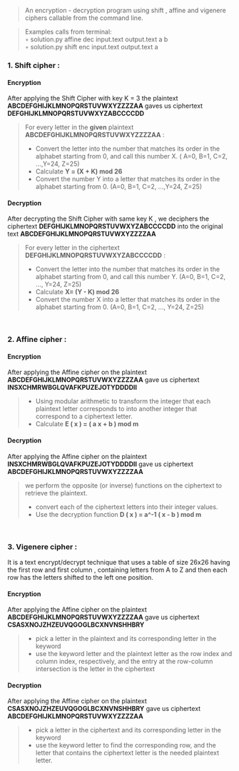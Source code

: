 > An encryption - decryption program  using shift , affine and vigenere ciphers
callable from the command line.

> Examples calls from terminal: <br/>
 ◦ solution.py affine dec input.text output.text a b <br/>
 ◦ solution.py shift enc input.text output.text a <br/>
 
### 1. Shift cipher :
#### **Encryption** <br/>

After applying the Shift Cipher with key K = 3 the plaintext **ABCDEFGHIJKLMNOPQRSTUVWXYZZZZAA** gaves us                          ciphertext **DEFGHIJKLMNOPQRSTUVWXYZABCCCCDD** <br/>
> For every letter in the **given** plaintext **ABCDEFGHIJKLMNOPQRSTUVWXYZZZZAA** :
> - Convert the letter into the number that matches its order in the alphabet starting from 0, and call this number X.
( A=0, B=1, C=2, ...,Y=24, Z=25)
> - Calculate **Y = (X + K) mod 26**
> - Convert the number Y into a letter that matches its order in the alphabet starting from 0.
(A=0, B=1, C=2, ...,Y=24, Z=25)  

####  **Decryption** <br/>
After decrypting the Shift Cipher with same key K , we deciphers the ciphertext **DEFGHIJKLMNOPQRSTUVWXYZABCCCCDD** into the original text **ABCDEFGHIJKLMNOPQRSTUVWXYZZZZAA**
> For every letter in the ciphertext **DEFGHIJKLMNOPQRSTUVWXYZABCCCCDD** :
> - Convert the letter into the number that matches its order in the alphabet starting from 0, and call this number Y.
(A=0, B=1, C=2, ..., Y=24, Z=25)
> - Calculate **X= (Y - K) mod 26**
> - Convert the number X into a letter that matches its order in the alphabet starting from 0.
(A=0, B=1, C=2, ..., Y=24, Z=25) <br/> 

<br/>

### 2. Affine cipher :
####  **Encryption** <br/>
After applying the Affine cipher on the plaintext **ABCDEFGHIJKLMNOPQRSTUVWXYZZZZAA** gave us ciphertext **INSXCHMRWBGLQVAFKPUZEJOTYDDDDII** <br/>
> - Using modular arithmetic to transform the integer that each plaintext letter corresponds to into another integer that correspond to a ciphertext letter. 
> - Calculate **E ( x ) = ( a x + b ) mod m** <br/>

####  **Decryption** <br/>
After applying the Affine cipher on the plaintext **INSXCHMRWBGLQVAFKPUZEJOTYDDDDII** gave us ciphertext **ABCDEFGHIJKLMNOPQRSTUVWXYZZZZAA**  <br/>
> we perform the opposite (or inverse) functions on the ciphertext to retrieve the plaintext. <br/>
> - convert each of the ciphertext letters into their integer values. 
> - Use the decryption function **D ( x ) = a^-1 ( x - b ) mod m** <br/>

<br/>


### 3. Vigenere cipher :
It is a text encrypt/decrypt technique that uses a table of size 26x26 having the first row and first column , containing letters from A to Z and then each row has the letters shifted to the left one position. 

####  **Encryption** <br/>
After applying the Affine cipher on the plaintext **ABCDEFGHIJKLMNOPQRSTUVWXYZZZZAA** gave us ciphertext **CSASXNOJZHZEUVQGOGLBCXNVNSHHBRY**
> - pick a letter in the plaintext and its corresponding letter in the keyword
> - use the keyword letter and the plaintext letter as the row index and column index, respectively, and the entry at the row-column intersection is the letter in the ciphertext <r/>

####  **Decryption** <br/>
After applying the Affine cipher on the plaintext **CSASXNOJZHZEUVQGOGLBCXNVNSHHBRY** gave us ciphertext **ABCDEFGHIJKLMNOPQRSTUVWXYZZZZAA** 
> - pick a letter in the ciphertext and its corresponding letter in the keyword
> - use the keyword letter to find the corresponding row, and the letter that contains the ciphertext letter is the needed plaintext letter. <br/>




